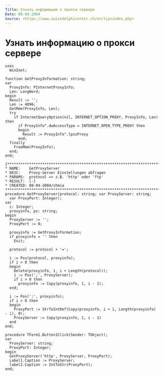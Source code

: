 ```yaml
---
Title: Узнать информацию о прокси сервере
Date: 08.04.2004
Source: <https://www.swissdelphicenter.ch/en/tipsindex.php>
---
```


Узнать информацию о прокси сервере
==================================

    uses
      WinInet;
     
    function GetProxyInformation: string;
    var
      ProxyInfo: PInternetProxyInfo;
      Len: LongWord;
    begin
      Result := '';
      Len := 4096;
      GetMem(ProxyInfo, Len);
      try
        if InternetQueryOption(nil, INTERNET_OPTION_PROXY, ProxyInfo, Len) then
          if ProxyInfo^.dwAccessType = INTERNET_OPEN_TYPE_PROXY then
          begin
            Result := ProxyInfo^.lpszProxy
          end;
      finally
        FreeMem(ProxyInfo);
      end;
    end;
     
    {**************************************************************************
    * NAME:    GetProxyServer
    * DESC:    Proxy-Server Einstellungen abfragen
    * PARAMS:  protocol => z.B. 'http' oder 'ftp'
    * RESULT:  [-]
    * CREATED: 08-04-2004/shmia
    *************************************************************************}
    procedure GetProxyServer(protocol: string; var ProxyServer: string;
      var ProxyPort: Integer);
    var
      i: Integer;
      proxyinfo, ps: string;
    begin
      ProxyServer := '';
      ProxyPort := 0;
     
      proxyinfo := GetProxyInformation;
      if proxyinfo = '' then
        Exit;
     
      protocol := protocol + '=';
     
      i := Pos(protocol, proxyinfo);
      if i > 0 then
      begin
        Delete(proxyinfo, 1, i + Length(protocol));
        i := Pos(';', ProxyServer);
        if i > 0 then
          proxyinfo := Copy(proxyinfo, 1, i - 1);
      end;
     
      i := Pos(':', proxyinfo);
      if i > 0 then
      begin
        ProxyPort := StrToIntDef(Copy(proxyinfo, i + 1, Length(proxyinfo) - i), 0);
        ProxyServer := Copy(proxyinfo, 1, i - 1)
      end
    end;
     
    procedure TForm1.Button1Click(Sender: TObject);
    var
      ProxyServer: string;
      ProxyPort: Integer;
    begin
      GetProxyServer('http', ProxyServer, ProxyPort);
      Label1.Caption := ProxyServer;
      label2.Caption := IntToStr(ProxyPort);
    end;

